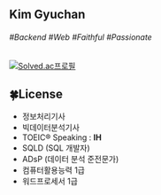<!-- 이름 -->
## Kim Gyuchan

<!-- 관심사, 성격 등 태그-->
###### #Backend #Web #Faithful #Passionate

<!-- 백준 티어 확인 -->
[![Solved.ac프로필](http://mazassumnida.wtf/api/v2/generate_badge?boj=ppp3408)](https://solved.ac/ppp3408)

## 🍀License
- 정보처리기사
- 빅데이터분석기사
- TOEIC® Speaking : <strong> IH </strong>
- SQLD (SQL 개발자)
- ADsP (데이터 분석 준전문가)
- 컴퓨터활용능력 1급
- 워드프로세서 1급

<!-- 방문자수 확인 -->
<!-- [![Hits](https://hits.seeyoufarm.com/api/count/incr/badge.svg?url=https%3A%2F%2Fgithub.com%2Fgyudol&count_bg=%2379C83D&title_bg=%234169E1&icon=&icon_color=%23E7E7E7&title=Welcome&edge_flat=false)](https://hits.seeyoufarm.com) -->
